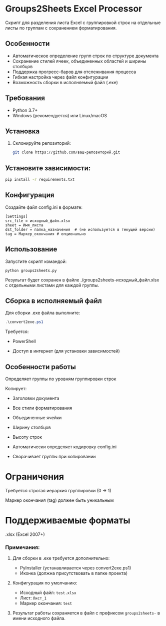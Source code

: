 # Groups2Sheets Excel Processor

Скрипт для разделения листа Excel с группировкой строк на отдельные листы по группам с сохранением форматирования.

## Особенности
- Автоматическое определение групп строк по структуре документа
- Сохранение стилей ячеек, объединенных областей и ширины столбцов
- Поддержка прогресс-баров для отслеживания процесса
- Гибкая настройка через файл конфигурации
- Возможность сборки в исполняемый файл (.exe)

## Требования
- Python 3.7+
- Windows (рекомендуется) или Linux/macOS

## Установка
1. Склонируйте репозиторий:
   ```bash
   git clone https://github.com/ваш-репозиторий.git
   ```

## Установите зависимости:

```bash
pip install -r requirements.txt
```

## Конфигурация

Создайте файл config.ini в формате:

```
[Settings]
src_file = исходный_файл.xlsx
sheet = Имя_листа
dst_folder = папка_назначения  # (не используется в текущей версии)
tag = Маркер_окончания # опционально
```

## Использование

Запустите скрипт командой:

```shell
python groups2sheets.py
```

Результат будет сохранен в файле ./groups2sheets-исходный_файл.xlsx с отдельными листами для каждой группы.

## Сборка в исполняемый файл

Для сборки .exe файла выполните:

```powershell
.\convert2exe.ps1
```

Требуется:

* PowerShell

* Доступ в интернет (для установки зависимостей)

## Особенности работы

Определяет группы по уровням группировки строк

Копирует:

* Заголовки документа

* Все стили форматирования

* Объединенные ячейки

* Ширину столбцов

* Высоту строк

* Автоматически определяет кодировку config.ini

* Сворачивает группы при копировании

# Ограничения

Требуется строгая иерархия группировки (0 → 1)

Маркер окончания (tag) должен быть уникальным

# Поддерживаемые форматы

.xlsx (Excel 2007+)

### Примечания:

1. Для сборки в .exe требуется дополнительно:
   - PyInstaller (устанавливается через convert2exe.ps1)
   - Иконка (должна присутствовать в папке проекта)
   
2. Конфигурация по умолчанию:
   - Исходный файл: `test.xlsx`
   - Лист: `Лист_1`
   - Маркер окончания: `test`

3. Результат работы сохраняется в файл с префиксом `groups2sheets-` в имени исходного файла.
